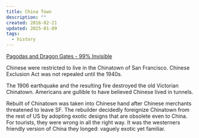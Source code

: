 ```yaml
---
title: China Town
description: ""
created: 2016-02-21
updated: 2025-01-09
tags:
  - history
---
```


[Pagodas and Dragon Gates - 99% Invisible](http://99percentinvisible.org/episode/pagodas-dragon-gates/)

Chinese were restricted to live in the Chinatown of San Francisco. Chinese Exclusion Act was not repealed until the 1940s.

The 1906 earthquake and the resulting fire destroyed the old Victorian Chinatown. Americans are gullible to have believed Chinese lived in tunnels.

Rebuilt of Chinatown was taken into Chinese hand after Chinese merchants threatened to leave SF. The rebuilder decidedly foreignize Chinatown from the rest of US by adopting exotic designs that are obsolete even to China.
For tourists, they were wrong in all the right way. It was the westerners friendly version of China they longed: vaguely exotic yet familiar.
